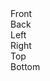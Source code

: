 <!-- HTML блок коду -->
<div style="width: 200px; height: 200px;">
    <!-- Внутрішні блоки для створення куба -->
    <div class="cube">
        <div class="face front">Front</div>
        <div class="face back">Back</div>
        <div class="face left">Left</div>
        <div class="face right">Right</div>
        <div class="face top">Top</div>
        <div class="face bottom">Bottom</div>
    </div>
</div>
